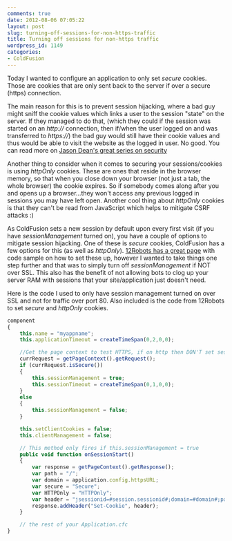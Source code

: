 ```yaml
---
comments: true
date: 2012-08-06 07:05:22
layout: post
slug: turning-off-sessions-for-non-https-traffic
title: Turning off sessions for non-https traffic
wordpress_id: 1149
categories:
- ColdFusion
---
```


Today I wanted to configure an application to only set _secure_ cookies. Those are cookies that are only sent back to the server if over a secure (https) connection.

The main reason for this is to prevent session hijacking, where a bad guy might sniff the cookie values which links a user to the session "state" on the server. If they managed to do that, (which they could if the session was started on an _http://_ connection, then if/when the user logged on and was transferred to _https://_) the bad guy would still have their cookie values and thus would be able to visit the website as the logged in user. No good. You can read more on [Jason Dean's great series on security](http://www.12robots.com/index.cfm/2009/1/5/mmmmMMmmmmmmm-Cookies--Security-Series-12)

Another thing to consider when it comes to securing your sessions/cookies is using _httpOnly_ cookies. These are ones that reside in the browser memory, so that when you close down your browser (not just a tab, the whole browser) the cookie expires. So if somebody comes along after you and opens up a browser…they won't access any previous logged in sessions you may have left open. Another cool thing about _httpOnly_ cookies is that they can't be read from JavaScript which helps to mitigate CSRF attacks :)

As ColdFusion sets a new session by default upon every first visit (if you have _sessionManagement_ turned on), you have a couple of options to mitigate session hijacking. One of these is _secure_ cookies, ColdFusion has a few options for this (as well as _httpOnly_). [12Robots has a great page](http://www.12robots.com/index.cfm/2009/5/6/Making-the-JSESSIONID-Session-Token-Cookie-SECURE-and-HTTPOnly-and-settings-its-PATH) with code sample on how to set these up, however I wanted to take things one step further and that was to simply turn off _sessionManagement_ if NOT over SSL. This also has the benefit of not allowing bots to clog up your server RAM with sessions that your site/application just doesn't need.

Here is the code I used to only have session management turned on over SSL and not for traffic over port 80. Also included is the code from 12Robots to set _secure_ and _httpOnly_ cookies.

``` javascript
component
{
	this.name = "myappname";
	this.applicationTimeout = createTimeSpan(0,2,0,0);

	//Get the page context to test HTTPS, if on http then DON'T set sessions/cookies (for bots and security), otherwise set sessions
	currRequest = getPageContext().getRequest();
	if (currRequest.isSecure())
	{
		this.sessionManagement = true;
		this.sessionTimeout = createTimeSpan(0,1,0,0);
	}
	else
	{
		this.sessionManagement = false;
	}

	this.setClientCookies = false;
	this.clientManagement = false;

	// This method only fires if this.sessionManagement = true
	public void function onSessionStart()
	{
		var response = getPageContext().getResponse();
		var path = "/";
		var domain = application.config.httpsURL;
		var secure = "Secure";
		var HTTPOnly = "HTTPOnly";
		var header = "jsessionid=#session.sessionid#;domain=#domain#;path=#path#;#secure#;#HTTPOnly#";
		response.addHeader("Set-Cookie", header);
	}

	// the rest of your Application.cfc
}
```
